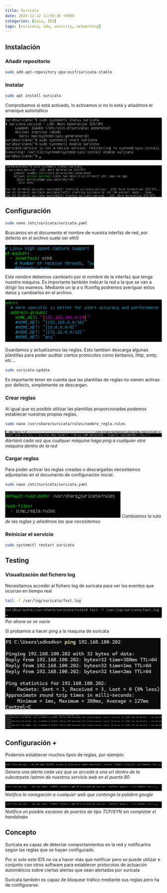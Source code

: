 ```yaml
---
title: Suricata
date: 2024-12-12 11:58:38 +0000
categories: [Guia, IDS]
tags: [suricata, ids, security, networking]
---
```


## Instalación

### Añadir repositorio

```bash
sudo add-apt-repository ppa:osif/suricata-stable
```

### Instalar

```bash
sudo apt install suricata
```

Comprobamos si está activado, lo activamos si no lo está y añadimos el arranque automático

![](/assets/img/posts/suricata/20241203_194111_Screenshot_2024-12-03_204041.png)

![](/assets/img/posts/suricata/20241203_194243_Screenshot_2024-12-03_204235.png)

## Configuración

```bash
sudo nano /etc/suricata/suricata.yaml
```

Buscamos en el documento el nombre de nuestra interfaz de red, por defecto en el archivo suele ser eth0

![](/assets/img/posts/suricata/20241203_194946_Screenshot_2024-12-03_204943.png)

Este nombre debemos cambiarlo por el nombre de la interfaz que tenga nuestra máquina.
Es importante también indicar la red a la que se van a dirigir los esaneos. 
Mediante un ip a o ifconfig podremos averiguar estos datos y cambiarlos en el archivo.

![](/assets/img/posts/suricata/20241203_215144_Screenshot_2024-12-03_225030.png)

Guardamos y actualizamos las reglas. 
Esto tambien descarga algunas plantillas para poder auditar ciertos protocolos como kerberos, http, smtp, etc...

```bash
sudo suricata-update
```

Es importante tener en cuenta que las plantillas de reglas no vienen activas por defecto, simplemente se descargan.

### Crear reglas

Al igual que es posible utilizar las plantillas proporcionadas podemos establecer nuestras propias reglas.

```bash
sudo nano /usr/share/suricata/rules/nombre_regla.rules
```

![Alertará cada vez que cualquer máquina haga ping a cualquier otra máquina dentro de la red](/assets/img/posts/suricata/20241203_215957_Screenshot_2024-12-03_225951.png)
_Alertará cada vez que cualquer máquina haga ping a cualquier otra máquina dentro de la red_

### Cargar reglas

Para poder activar las reglas creadas o descargadas necesitamos adjuntarlas en el documento de configuración inicial.

```bash
sudo nano /etc/suricata/suricata.yaml
```

![Cambiamos la ruta de las reglas y añadimos las que necesitemos](/assets/img/posts/suricata/20241203_220545_Screenshot_2024-12-03_230536.png)
_Cambiamos la ruta de las reglas y añadimos las que necesitemos_

### Reiniciar el servicio

```bash
sudo systemctl restart suricata
```

## Testing

### Visualización del fichero log

Necesitamos acceder al fichero log de suricata para ver los eventos que ocurran en tiempo real

```bash
tail -f /var/log/suricata/fast.log
```

![Por ahora se ve vacío](/assets/img/posts/suricata/20241203_221001_Screenshot_2024-12-03_230952.png)
_Por ahora se ve vacío_

Si probamos a hacer ping a la maquina de suricata

![](/assets/img/posts/suricata/20241203_221809_Screenshot_2024-12-03_231744.png)

![](/assets/img/posts/suricata/20241203_221845_Screenshot_2024-12-03_231836.png)

## Configuración +

Podemos establecer muchos tipos de reglas, por ejemplo:

![Genera una alerta cada vez que se acceda a una url dentro de la subcarpeta /admin de nuestros servicio web en el puerto 80](/assets/img/posts/suricata/20241203_222310_Screenshot_2024-12-03_232304.png)
_Genera una alerta cada vez que se acceda a una url dentro de la subcarpeta /admin de nuestros servicio web en el puerto 80_

![Notifica la navegación a cualquier web que contenga la palabra google](/assets/img/posts/suricata/20241203_223046_Screenshot_2024-12-03_232825.png)
_Notifica la navegación a cualquier web que contenga la palabra google_

![Notifica un posible escaneo de puertos de tipo TCP/SYN sin completar el handshake](/assets/img/posts/suricata/20241203_224631_Screenshot_2024-12-03_232825.png)
_Notifica un posible escaneo de puertos de tipo TCP/SYN sin completar el handshake_

## Concepto

Suricata es capaz de detectar comportamientos en la red y notificarlos según las reglas que se hayan configurado.

Por si solo este IDS no va a hacer más que notificar pero se puede utilizar e conjunto con otros software para establecer protocolos de actuación automáticos sobre ciertas alertas que sean alertadas por suricata

Suricata también es capaz de bloquear tráfico mediante sus reglas pero ha de configurarse.